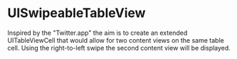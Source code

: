 UISwipeableTableView
====================

Inspired by the "Twitter.app" the aim is to create an extended UITableViewCell that would allow for two content views on the same table cell. Using the right-to-left swipe the second content view will be displayed. 
